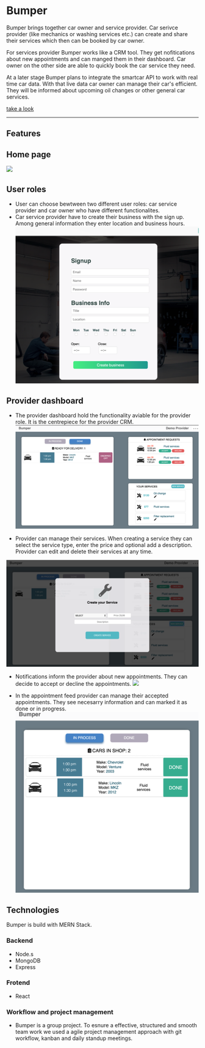 # Bumper

Bumper brings together car owner and service provider. Car serivce provider (like mechanics or washing services etc.) can create and share their services which then can be booked by car owner. 

For services provider Bumper works like a CRM tool. They get nofitications about new appointments and can manged them in their dashboard.
Car owner on the other side are able to quickly book the car service they need.

At a later stage Bumper plans to integrate the smartcar API to work with real time car data.
With that live data car owner can manage their car's efficient. They will be informed about upcoming oil changes or other general car services.

[take a look](http://bumper-ly.herokuapp.com/#/)
***

## **Features**
## Home page
![](frontend/src/assets/images/home.png)
## User roles
* User can choose bewtween two different user roles: car service provider and car owner who have different functionalites. 
* Car service provider have to create their business with the sign up. Among general information they enter location and business hours. 
 ![](frontend/src/assets/images/createBusiness.png)


## Provider dashboard
* The provider dashboard hold the functionality aviable for the provider role. It is the  centrepiece for the provider CRM. 
![](frontend/src/assets/images/providerDashboard.png)


* Provider can manage their services. When creating a service they can select the service type, enter the price and optional add a description. Provider can edit and delete their services at any time.

![](frontend/src/assets/images/createService.png)


 * Notifications inform the provider about new appointments. They can decide to accept or decline the appointments.
 ![](frontend/src/assets/notification.png)
 
 * In the appointment feed provider can manage their accepted appointments. They see necesarry information and can marked it as done or in progress.
 ![](frontend/src/assets/images/providerFeed.png)



 ## **Technologies**
 Bumper is build with  MERN Stack. 

 ### Backend
 * Node.s
 * MongoDB
 * Express

 ### Frotend
 * React

 ### Workflow and project management
 * Bumper is a group project. To esnure a effective, structured and smooth team work we used a agile project management approach with git workflow, kanban and daily standup meetings.



